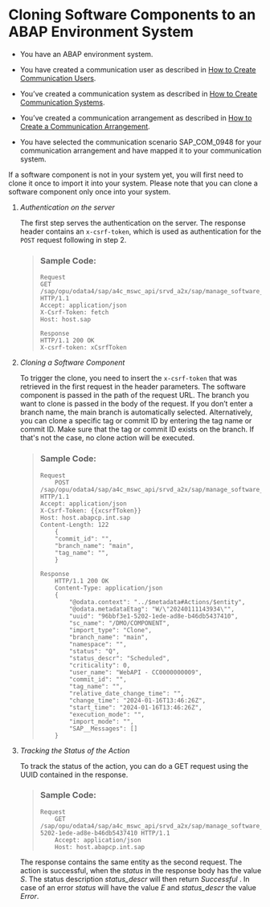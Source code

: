 <!-- loiob849f7b8119a4b30b22eb0d430825c5d -->

# Cloning Software Components to an ABAP Environment System

-   You have an ABAP environment system.

-   You have created a communication user as described in [How to Create Communication Users](https://help.sap.com/docs/btp/sap-business-technology-platform/how-to-create-communication-users?version=Cloud).

-   You’ve created a communication system as described in [How to Create Communication Systems](https://help.sap.com/docs/btp/sap-business-technology-platform/how-to-create-communication-systems?version=Cloud&q=how%20to%20create%20communication%20systems).

-   You’ve created a communication arrangement as described in [How to Create a Communication Arrangement](https://help.sap.com/docs/btp/sap-business-technology-platform/how-to-create-communication-arrangement?version=Cloud&q=how%20to%20create%20a%20communication%20arrangement).

-   You have selected the communication scenario SAP\_COM\_0948 for your communication arrangement and have mapped it to your communication system.


If a software component is not in your system yet, you will first need to clone it once to import it into your system. Please note that you can clone a software component only once into your system.

1.  *Authentication on the server*

    The first step serves the authentication on the server. The response header contains an `x-csrf-token`, which is used as authentication for the `POST` request following in step 2.

    > ### Sample Code:  
    > ```
    > Request
    > GET /sap/opu/odata4/sap/a4c_mswc_api/srvd_a2x/sap/manage_software_components/0001 HTTP/1.1
    > Accept: application/json
    > X-Csrf-Token: fetch
    > Host: host.sap
    > 
    > Response
    > HTTP/1.1 200 OK
    > X-csrf-token: xCsrfToken
    > ```

2.  *Cloning a Software Component*

    To trigger the clone, you need to insert the `x-csrf-token` that was retrieved in the first request in the header parameters. The software component is passed in the path of the request URL. The branch you want to clone is passed in the body of the request. If you don’t enter a branch name, the main branch is automatically selected. Alternatively, you can clone a specific tag or commit ID by entering the tag name or commit ID. Make sure that the tag or commit ID exists on the branch. If that's not the case, no clone action will be executed.

    > ### Sample Code:  
    > ```
    > Request
    >     POST /sap/opu/odata4/sap/a4c_mswc_api/srvd_a2x/sap/manage_software_components/0001/SoftwareComponents/%2FDMO%2FCOMPONENT/SAP__self.clone HTTP/1.1
    > Accept: application/json
    > X-Csrf-Token: {{xcsrfToken}}
    > Host: host.abapcp.int.sap
    > Content-Length: 122
    >     {
    >     "commit_id": "",
    >     "branch_name": "main",
    >     "tag_name": "",
    >     }
    > 
    > Response
    >     HTTP/1.1 200 OK
    >     Content-Type: application/json
    >     {
    >         "@odata.context": "../$metadata#Actions/$entity",
    >         "@odata.metadataEtag": "W/\"20240111143934\"",
    >         "uuid": "96bbf3e1-5202-1ede-ad8e-b46db5437410",
    >         "sc_name": "/DMO/COMPONENT",
    >         "import_type": "Clone",
    >         "branch_name": "main",
    >         "namespace": "",
    >         "status": "Q",
    >         "status_descr": "Scheduled",
    >         "criticality": 0,
    >         "user_name": "WebAPI - CC0000000009",
    >         "commit_id": "",
    >         "tag_name": "",
    >         "relative_date_change_time": "",
    >         "change_time": "2024-01-16T13:46:26Z",
    >         "start_time": "2024-01-16T13:46:26Z",
    >         "execution_mode": "",
    >         "import_mode": "",
    >         "SAP__Messages": []
    >     }
    > 
    > ```

3.  *Tracking the Status of the Action*

    To track the status of the action, you can do a GET request using the UUID contained in the response.

    > ### Sample Code:  
    > ```
    > Request
    >     GET /sap/opu/odata4/sap/a4c_mswc_api/srvd_a2x/sap/manage_software_components/0001/Actions/96bbf3e1-5202-1ede-ad8e-b46db5437410 HTTP/1.1
    >     Accept: application/json
    >     Host: host.abapcp.int.sap
    > 
    > ```

    The response contains the same entity as the second request. The action is successful, when the *status* in the response body has the value *S*. The status description *status\_descr* will then return *Successful* . In case of an error *status* will have the value *E* and *status\_descr* the value *Error*.


